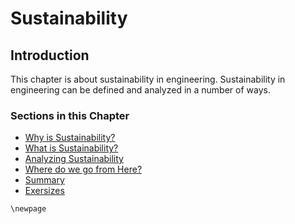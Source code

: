 # Sustainability

## Introduction

This chapter is about sustainability in engineering. Sustainability in engineering can be defined and analyzed in a number of ways.

### Sections in this Chapter

 * [Why is Sustainability?](8.1-why-sustainability.md)
 * [What is Sustainability?](8.2-what-is-sustainability.md)
 * [Analyzing Sustainability](8.3-analyzing-sustainability.md)
 * [Where do we go from Here?](8.4-where-do-we-go-from-here.md)
 * [Summary](8.5-summary.md)
 * [Exersizes](8.6-exersizes.md)


```{raw} latex
\newpage
```
